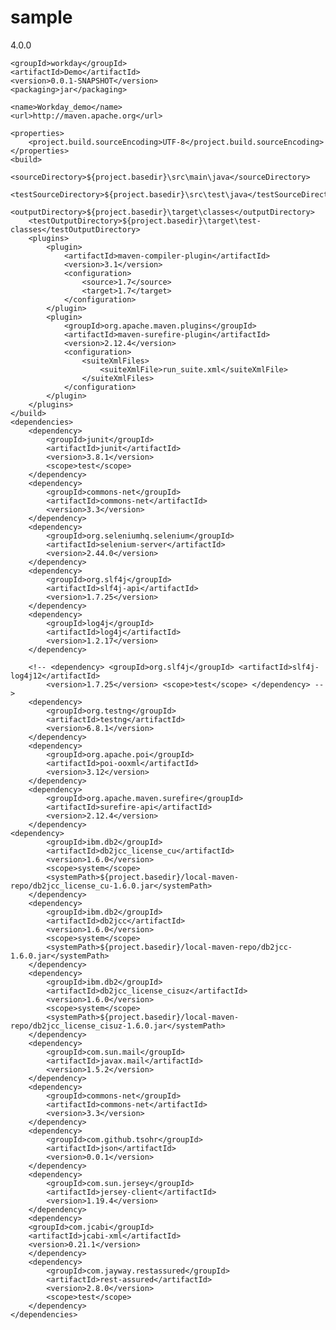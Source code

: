 # sample

<project xmlns="http://maven.apache.org/POM/4.0.0" xmlns:xsi="http://www.w3.org/2001/XMLSchema-instance"
	xsi:schemaLocation="http://maven.apache.org/POM/4.0.0 http://maven.apache.org/xsd/maven-4.0.0.xsd">
	<modelVersion>4.0.0</modelVersion>

	<groupId>workday</groupId>
	<artifactId>Demo</artifactId>
	<version>0.0.1-SNAPSHOT</version>
	<packaging>jar</packaging>

	<name>Workday_demo</name>
	<url>http://maven.apache.org</url>

	<properties>
		<project.build.sourceEncoding>UTF-8</project.build.sourceEncoding>
	</properties>
	<build>
		<sourceDirectory>${project.basedir}\src\main\java</sourceDirectory>
		<testSourceDirectory>${project.basedir}\src\test\java</testSourceDirectory>
		<outputDirectory>${project.basedir}\target\classes</outputDirectory>
		<testOutputDirectory>${project.basedir}\target\test-classes</testOutputDirectory>
		<plugins>
			<plugin>
				<artifactId>maven-compiler-plugin</artifactId>
				<version>3.1</version>
				<configuration>
					<source>1.7</source>
					<target>1.7</target>
				</configuration>
			</plugin>
			<plugin>
				<groupId>org.apache.maven.plugins</groupId>
				<artifactId>maven-surefire-plugin</artifactId>
				<version>2.12.4</version>
				<configuration>
					<suiteXmlFiles>
						<suiteXmlFile>run_suite.xml</suiteXmlFile>
					</suiteXmlFiles>
				</configuration>
			</plugin>
		</plugins>
	</build>
	<dependencies>
		<dependency>
			<groupId>junit</groupId>
			<artifactId>junit</artifactId>
			<version>3.8.1</version>
			<scope>test</scope>
		</dependency>
		<dependency>
			<groupId>commons-net</groupId>
			<artifactId>commons-net</artifactId>
			<version>3.3</version>
		</dependency>
		<dependency>
			<groupId>org.seleniumhq.selenium</groupId>
			<artifactId>selenium-server</artifactId>
			<version>2.44.0</version>
		</dependency>
		<dependency>
			<groupId>org.slf4j</groupId>
			<artifactId>slf4j-api</artifactId>
			<version>1.7.25</version>
		</dependency>
		<dependency>
			<groupId>log4j</groupId>
			<artifactId>log4j</artifactId>
			<version>1.2.17</version>
		</dependency>

		<!-- <dependency> <groupId>org.slf4j</groupId> <artifactId>slf4j-log4j12</artifactId> 
			<version>1.7.25</version> <scope>test</scope> </dependency> -->
		<dependency>
			<groupId>org.testng</groupId>
			<artifactId>testng</artifactId>
			<version>6.8.1</version>
		</dependency>
		<dependency>
			<groupId>org.apache.poi</groupId>
			<artifactId>poi-ooxml</artifactId>
			<version>3.12</version>
		</dependency>
		<dependency>
			<groupId>org.apache.maven.surefire</groupId>
			<artifactId>surefire-api</artifactId>
			<version>2.12.4</version>
		</dependency>
	<dependency>
			<groupId>ibm.db2</groupId>
			<artifactId>db2jcc_license_cu</artifactId>
			<version>1.6.0</version>
			<scope>system</scope>
			<systemPath>${project.basedir}/local-maven-repo/db2jcc_license_cu-1.6.0.jar</systemPath>
		</dependency>
		<dependency>
			<groupId>ibm.db2</groupId>
			<artifactId>db2jcc</artifactId>
			<version>1.6.0</version>
			<scope>system</scope>
			<systemPath>${project.basedir}/local-maven-repo/db2jcc-1.6.0.jar</systemPath>
		</dependency>
		<dependency>
			<groupId>ibm.db2</groupId>
			<artifactId>db2jcc_license_cisuz</artifactId>
			<version>1.6.0</version>
			<scope>system</scope>
			<systemPath>${project.basedir}/local-maven-repo/db2jcc_license_cisuz-1.6.0.jar</systemPath>
		</dependency>
		<dependency>
			<groupId>com.sun.mail</groupId>
			<artifactId>javax.mail</artifactId>
			<version>1.5.2</version>
		</dependency>
		<dependency>
			<groupId>commons-net</groupId>
			<artifactId>commons-net</artifactId>
			<version>3.3</version>
		</dependency>
		<dependency>
    		<groupId>com.github.tsohr</groupId>
    		<artifactId>json</artifactId>
    		<version>0.0.1</version>
		</dependency>
		<dependency>
 			<groupId>com.sun.jersey</groupId>
  			<artifactId>jersey-client</artifactId>
  			<version>1.19.4</version>
		</dependency>
		<dependency>
	    <groupId>com.jcabi</groupId>
	    <artifactId>jcabi-xml</artifactId>
	    <version>0.21.1</version>
		</dependency>
		<dependency>
    		<groupId>com.jayway.restassured</groupId>
    		<artifactId>rest-assured</artifactId>
    		<version>2.8.0</version>
    		<scope>test</scope>
		</dependency>
	</dependencies>
</project>
